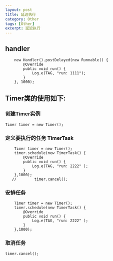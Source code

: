 ```yaml
---
layout: post
title: 延迟执行
category: Other
tags: [Other]
excerpt: 延迟执行
---
```



## handler ##

    	new Handler().postDelayed(new Runnable() {
            @Override
            public void run() {
                Log.e(TAG, "run: 1111");
            }
        }, 1000);

## Timer类的使用如下:  ##

### 创建Timer实例 ###

	Timer timer = new Timer();

### 定义要执行的任务 TimerTask ###

        Timer timer = new Timer();
        timer.schedule(new TimerTask() {
            @Override
            public void run() {
                Log.e(TAG, "run: 2222" );
            }
        },1000);
	   //        timer.cancel();


### 安排任务 ###

        Timer timer = new Timer();
        timer.schedule(new TimerTask() {
            @Override
            public void run() {
                Log.e(TAG, "run: 2222" );
            }
        },1000);


### 取消任务 ###

	timer.cancel();